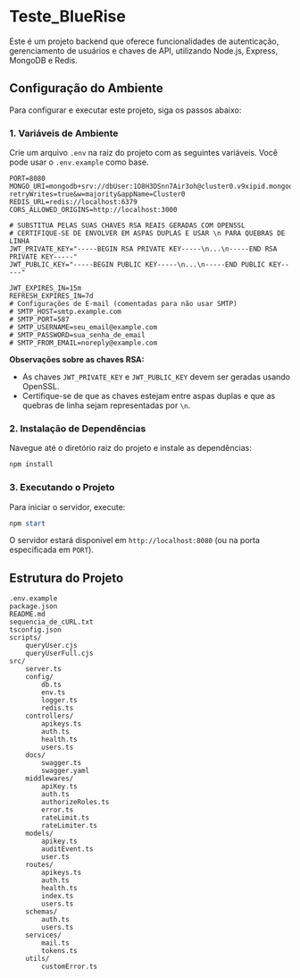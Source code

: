 # Teste_BlueRise

Este é um projeto backend que oferece funcionalidades de autenticação, gerenciamento de usuários e chaves de API, utilizando Node.js, Express, MongoDB e Redis.

## Configuração do Ambiente

Para configurar e executar este projeto, siga os passos abaixo:

### 1. Variáveis de Ambiente

Crie um arquivo `.env` na raiz do projeto com as seguintes variáveis. Você pode usar o `.env.example` como base.

```
PORT=8080
MONGO_URI=mongodb+srv://dbUser:1O8H3DSnn7Air3oh@cluster0.v9xipid.mongodb.net/?retryWrites=true&w=majority&appName=Cluster0
REDIS_URL=redis://localhost:6379
CORS_ALLOWED_ORIGINS=http://localhost:3000

# SUBSTITUA PELAS SUAS CHAVES RSA REAIS GERADAS COM OPENSSL
# CERTIFIQUE-SE DE ENVOLVER EM ASPAS DUPLAS E USAR \n PARA QUEBRAS DE LINHA
JWT_PRIVATE_KEY="-----BEGIN RSA PRIVATE KEY-----\n...\n-----END RSA PRIVATE KEY-----"
JWT_PUBLIC_KEY="-----BEGIN PUBLIC KEY-----\n...\n-----END PUBLIC KEY-----"

JWT_EXPIRES_IN=15m
REFRESH_EXPIRES_IN=7d
# Configurações de E-mail (comentadas para não usar SMTP)
# SMTP_HOST=smtp.example.com
# SMTP_PORT=587
# SMTP_USERNAME=seu_email@example.com
# SMTP_PASSWORD=sua_senha_de_email
# SMTP_FROM_EMAIL=noreply@example.com
```

**Observações sobre as chaves RSA:**

- As chaves `JWT_PRIVATE_KEY` e `JWT_PUBLIC_KEY` devem ser geradas usando OpenSSL.
- Certifique-se de que as chaves estejam entre aspas duplas e que as quebras de linha sejam representadas por `\n`.

### 2. Instalação de Dependências

Navegue até o diretório raiz do projeto e instale as dependências:

```powershell
npm install
```

### 3. Executando o Projeto

Para iniciar o servidor, execute:

```powershell
npm start
```

O servidor estará disponível em `http://localhost:8080` (ou na porta especificada em `PORT`).

## Estrutura do Projeto

```
.env.example
package.json
README.md
sequencia_de_cURL.txt
tsconfig.json
scripts/
	queryUser.cjs
	queryUserFull.cjs
src/
	server.ts
	config/
		db.ts
		env.ts
		logger.ts
		redis.ts
	controllers/
		apikeys.ts
		auth.ts
		health.ts
		users.ts
	docs/
		swagger.ts
		swagger.yaml
	middlewares/
		apiKey.ts
		auth.ts
		authorizeRoles.ts
		error.ts
		rateLimit.ts
		rateLimiter.ts
	models/
		apikey.ts
		auditEvent.ts
		user.ts
	routes/
		apikeys.ts
		auth.ts
		health.ts
		index.ts
		users.ts
	schemas/
		auth.ts
		users.ts
	services/
		mail.ts
		tokens.ts
	utils/
		customError.ts
```
